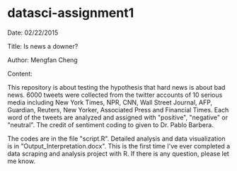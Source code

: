 # datasci-assignment1

Date: 02/22/2015

Title: Is news a downer?

Author: Mengfan Cheng

Content:

This repository is about testing the hypothesis that hard news is about bad news. 6000 tweets were collected from the twitter accounts of 10 serious media including New York Times, NPR, CNN, Wall Street Journal, AFP, Guardian, Reuters, New Yorker, Associated Press and Financial Times. Each word of the tweets are analyzed and assigned with "positive", "negative" or "neutral". The credit of sentiment coding to given to Dr. Pablo Barbera. 

The codes are in the file "script.R". Detailed analysis and data visualization is in "Output_Interpretation.docx". This is the first time I've ever completed a data scraping and analysis project with R. If there is any question, please let me know.

